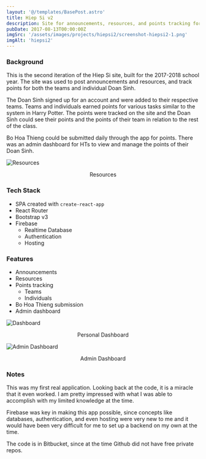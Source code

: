 ```yaml
---
layout: '@/templates/BasePost.astro'
title: Hiep Si v2
description: Site for announcements, resources, and points tracking for Don Bosco Hiep Si
pubDate: 2017-08-13T00:00:00Z
imgSrc: '/assets/images/projects/hiepsi2/screenshot-hiepsi2-1.png'
imgAlt: 'hiepsi2'
---
```


### Background

This is the second iteration of the Hiep Si site, built for the 2017-2018 school year. The site was used to post announcements and resources, and track points for both the teams and individual Doan Sinh. 

The Doan Sinh signed up for an account and were added to their respective teams. Teams and individuals earned points for various tasks similar to the system in Harry Potter. The points were tracked on the site and the Doan Sinh could see their points and the points of their team in relation to the rest of the class. 

Bo Hoa Thieng could be submitted daily through the app for points. There was an admin dashboard for HTs to view and manage the points of their Doan Sinh.

![Resources](/assets/images/projects/hiepsi2/screenshot-hiepsi2-2.png 'Resources')
<figcaption align="center">Resources</figcaption>



### Tech Stack

- SPA created with `create-react-app`
- React Router
- Bootstrap v3
- Firebase
  - Realtime Database
  - Authentication
  - Hosting


### Features

- Announcements
- Resources
- Points tracking
  - Teams
  - Individuals
- Bo Hoa Thieng submission
- Admin dashboard
  
![Dashboard](/assets/images/projects/hiepsi2/screenshot-hiepsi2-3.png 'Dashboard')
<figcaption align="center">Personal Dashboard</figcaption>

![Admin Dashboard](/assets/images/projects/hiepsi2/screenshot-hiepsi2-4.png 'Admin Dashboard')
<figcaption align="center">Admin Dashboard</figcaption>


### Notes

This was my first real application. Looking back at the code, it is a miracle that it even worked. I am pretty impressed with what I was able to accomplish with my limited knowledge at the time.

Firebase was key in making this app possible, since concepts like databases, authentication, and even hosting were very new to me and it would have been very difficult for me to set up a backend on my own at the time.

The code is in Bitbucket, since at the time Github did not have free private repos. 